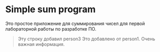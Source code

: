 # Simple sum program
Это простое приложение для суммирования чисел для первой лабораторной работы по разработке ПО.

> Эту строку добавил person3
> Это добавлено от person1. Очень важная информация.
